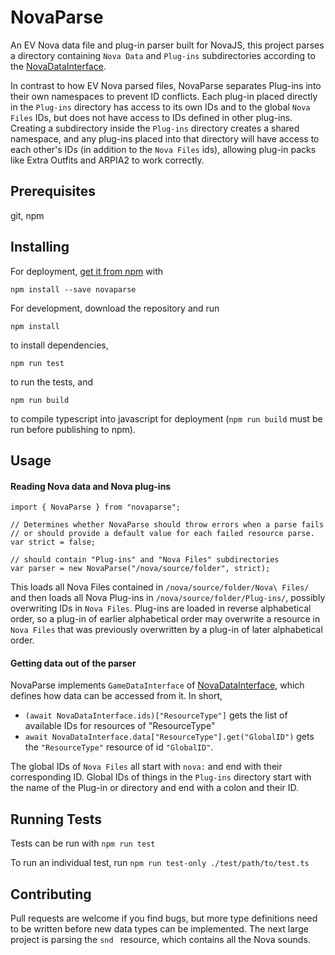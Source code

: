 # NovaParse
An EV Nova data file and plug-in parser built for NovaJS, this project parses a directory containing `Nova Data` and `Plug-ins` subdirectories according to the [NovaDataInterface](https://github.com/mattsoulanille/NovaDataInterface). 

In contrast to how EV Nova parsed files, NovaParse separates Plug-ins into their own namespaces to prevent ID conflicts. Each plug-in placed directly in the `Plug-ins` directory has access to its own IDs and to the global `Nova Files` IDs, but does not have access to IDs defined in other plug-ins. Creating a subdirectory inside the `Plug-ins` directory creates a shared namespace, and any plug-ins placed into that directory will have access to each other's IDs (in addition to the `Nova Files` ids), allowing plug-in packs like Extra Outfits and ARPIA2 to work correctly.


## Prerequisites
git, npm

## Installing
For deployment, [get it from npm](https://www.npmjs.com/package/novaparse) with
```
npm install --save novaparse
```

For development, download the repository and run 
```
npm install
```
to install dependencies,
```
npm run test
```
to run the tests, and
```
npm run build
```
to compile typescript into javascript for deployment (`npm run build` must be run before publishing to npm).


## Usage

#### Reading Nova data and Nova plug-ins

```
import { NovaParse } from "novaparse";

// Determines whether NovaParse should throw errors when a parse fails
// or should provide a default value for each failed resource parse.
var strict = false;

// should contain "Plug-ins" and "Nova Files" subdirectories
var parser = new NovaParse("/nova/source/folder", strict);

```
This loads all Nova Files contained in ```/nova/source/folder/Nova\ Files/``` and then loads all Nova Plug-ins in
```/nova/source/folder/Plug-ins/```, possibly overwriting IDs in `Nova Files`. Plug-ins are loaded in reverse alphabetical order, so a plug-in of earlier alphabetical order may overwrite a resource in `Nova Files` that was previously overwritten by a plug-in of later alphabetical order.

#### Getting data out of the parser
NovaParse implements `GameDataInterface` of [NovaDataInterface](https://github.com/mattsoulanille/NovaDataInterface), which defines how data can be accessed from it. In short, 
* `(await NovaDataInterface.ids)["ResourceType"]` gets the list of available IDs for resources of "ResourceType"
* `await NovaDataInterface.data["ResourceType"].get("GlobalID")` gets the `"ResourceType"` resource of id `"GlobalID"`.

The global IDs of `Nova Files` all start with `nova:` and end with their corresponding ID. Global IDs of things in the `Plug-ins` directory start with the name of the Plug-in or directory and end with a colon and their ID.


## Running Tests
Tests can be run with
```npm run test```

To run an individual test, run ```npm run test-only ./test/path/to/test.ts```

## Contributing
Pull requests are welcome if you find bugs, but more type definitions need to be written before new data types can be implemented. The next large project is parsing the `snd ` resource, which contains all the Nova sounds.
